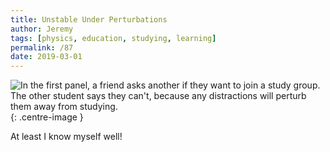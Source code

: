 ```yaml
---
title: Unstable Under Perturbations
author: Jeremy
tags: [physics, education, studying, learning]
permalink: /87
date: 2019-03-01
---
```


![In the first panel, a friend asks another if they want to join a study group. The other student says they can't, because any distractions will perturb them away from studying.](https://res.cloudinary.com/dh3hm8pb7/image/upload/c_scale,q_auto:best/v1535842782/Handwaving/Published/UnstableUnderPerturbations.png){: .centre-image }

At least I know myself well!